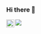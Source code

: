 ### Hi there 👋

    
<a href="https://www.linkedin.com/in/marco-basilico10/"><img align="left" src="https://raw.githubusercontent.com/yushi1007/yushi1007/main/images/linkedin.svg" alt="Marco Basilico | LinkedIn" width="21px"/></a>

![](https://komarev.com/ghpvc/?username=Hbuz)

<!--
**Hbuz/Hbuz** is a ✨ _special_ ✨ repository because its `README.md` (this file) appears on your GitHub profile.

Here are some ideas to get you started:

- 🔭 I’m currently working on ...
- 🌱 I’m currently learning ...
- 👯 I’m looking to collaborate on ...
- 🤔 I’m looking for help with ...
- 💬 Ask me about ...
- 📫 How to reach me: ...
- 😄 Pronouns: ...
- ⚡ Fun fact: ...
-->
